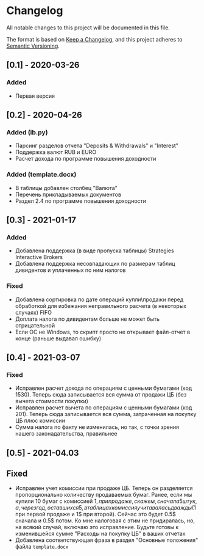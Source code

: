 # Changelog

All notable changes to this project will be documented in this file.

The format is based on [Keep a Changelog](https://keepachangelog.com/en/1.0.0/),
and this project adheres to [Semantic Versioning](https://semver.org/spec/v2.0.0.html).

## [0.1] - 2020-03-26

### Added
- Первая версия

## [0.2] - 2020-04-26

### Added (ib.py)
- Парсинг разделов отчета "Deposits & Withdrawals" и "Interest"
- Поддержка валют RUB и EURO
- Расчет дохода по программе повышения доходности

### Added (template.docx)
- В таблицы добавлен столбец "Валюта"
- Перечень прикладываемых документов
- Раздел 2.4 по программе повышения доходности

## [0.3] - 2021-01-17

### Added
- Добавлена поддержка (в виде пропуска таблицы) Strategies Interactive Brokers
- Добавлена поддержка несовпадающих по размерам таблиц дивидентов и уплаченных по ним налогов 

### Fixed
- Добавлена сортировка по дате операций купли\продажи перед обработкой для избежания неправильного расчета (в некоторых случаях) FIFO
- Доплата налога по дивидентам больше не может быть отрицательной
- Если ОС не Windows, то скрипт просто не открывает файл-отчет в конце (раньше выдавал ошибку)

## [0.4] - 2021-03-07
### Fixed
- Исправлен расчет дохода по операциям с ценными бумагами (код 1530). Теперь сюда записывается вся сумма от продажи ЦБ (без вычета стоимости покупки)
- Исправлен расчет вычета по операциям с ценными бумагами (код 201). Теперь сюда записывается вся сумма, затраченная на покупку ЦБ плюс комиссии
- Сумма налога по факту не изменилась, но так, с точки зрения нашего законадательства, правильнее
## [0.5] - 2021-04.03
## Fixed
- Исправлен учет комиссии при продаже ЦБ. Теперь он разделяется пропорционально количеству продаваемых бумаг. Ранее, если мы купили 10 бумаг с комиссией 1$, при продаже, 
скажем, сначала 5 штук, а, через год, оставшихся 5, в таблицах комиссия учитавалась дважды (1$ при первой продаже и 1$ при второй). Сейчас это будет 0.5$ сначала и 0.5$ 
потом. Ко мне налоговая с этим не придиралась, но, на всякий случай, включаю это исправление. Будьте готовы к изменившейся сумме "Расходы на покупку ЦБ" в ваших отчетах
- Добавлена соответствующая фраза в раздел "Основные положения" файла `template.docx`

